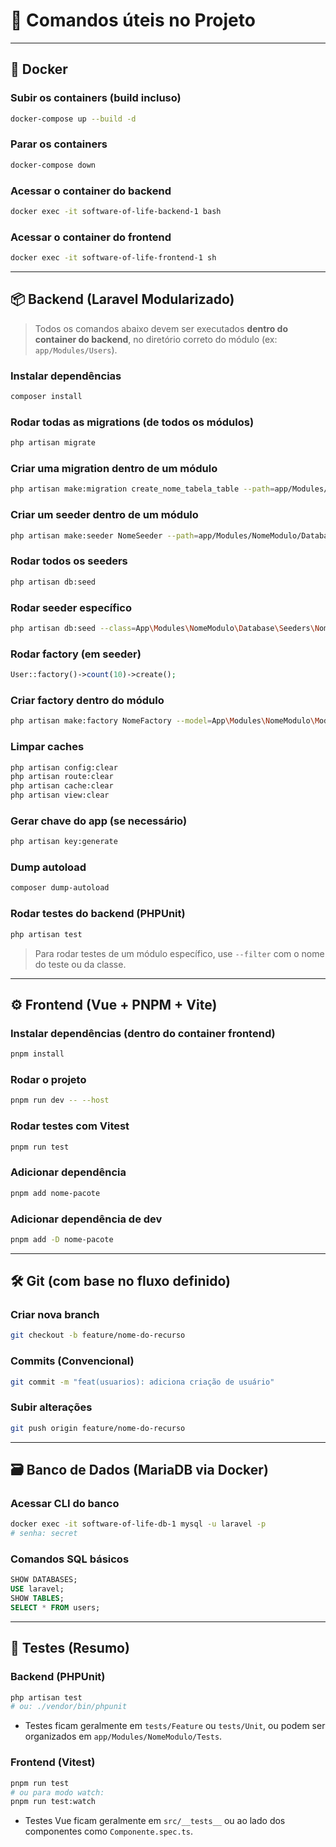 # 🧪 Comandos úteis no Projeto

---

## 🐋 Docker

### Subir os containers (build incluso)
```bash
docker-compose up --build -d
```

### Parar os containers
```bash
docker-compose down
```

### Acessar o container do backend
```bash
docker exec -it software-of-life-backend-1 bash
```

### Acessar o container do frontend
```bash
docker exec -it software-of-life-frontend-1 sh
```

---

## 📦 Backend (Laravel Modularizado)

> Todos os comandos abaixo devem ser executados **dentro do container do backend**, no diretório correto do módulo (ex: `app/Modules/Users`).

### Instalar dependências
```bash
composer install
```

### Rodar todas as migrations (de todos os módulos)
```bash
php artisan migrate
```

### Criar uma migration dentro de um módulo
```bash
php artisan make:migration create_nome_tabela_table --path=app/Modules/NomeModulo/Database/Migrations
```

### Criar um seeder dentro de um módulo
```bash
php artisan make:seeder NomeSeeder --path=app/Modules/NomeModulo/Database/Seeders
```

### Rodar todos os seeders
```bash
php artisan db:seed
```

### Rodar seeder específico
```bash
php artisan db:seed --class=App\Modules\NomeModulo\Database\Seeders\NomeSeeder
```

### Rodar factory (em seeder)
```php
User::factory()->count(10)->create();
```

### Criar factory dentro do módulo
```bash
php artisan make:factory NomeFactory --model=App\Modules\NomeModulo\Models\NomeModel --path=app/Modules/NomeModulo/Database/Factories
```

### Limpar caches
```bash
php artisan config:clear
php artisan route:clear
php artisan cache:clear
php artisan view:clear
```

### Gerar chave do app (se necessário)
```bash
php artisan key:generate
```

### Dump autoload
```bash
composer dump-autoload
```

### Rodar testes do backend (PHPUnit)
```bash
php artisan test
```

> Para rodar testes de um módulo específico, use `--filter` com o nome do teste ou da classe.

---

## ⚙️ Frontend (Vue + PNPM + Vite)

### Instalar dependências (dentro do container frontend)
```bash
pnpm install
```

### Rodar o projeto
```bash
pnpm run dev -- --host
```

### Rodar testes com Vitest
```bash
pnpm run test
```

### Adicionar dependência
```bash
pnpm add nome-pacote
```

### Adicionar dependência de dev
```bash
pnpm add -D nome-pacote
```

---

## 🛠️ Git (com base no fluxo definido)

### Criar nova branch
```bash
git checkout -b feature/nome-do-recurso
```

### Commits (Convencional)
```bash
git commit -m "feat(usuarios): adiciona criação de usuário"
```

### Subir alterações
```bash
git push origin feature/nome-do-recurso
```

---

## 🗃️ Banco de Dados (MariaDB via Docker)

### Acessar CLI do banco
```bash
docker exec -it software-of-life-db-1 mysql -u laravel -p
# senha: secret
```

### Comandos SQL básicos
```sql
SHOW DATABASES;
USE laravel;
SHOW TABLES;
SELECT * FROM users;
```

---

## 🧪 Testes (Resumo)

### Backend (PHPUnit)
```bash
php artisan test
# ou: ./vendor/bin/phpunit
```

- Testes ficam geralmente em `tests/Feature` ou `tests/Unit`, ou podem ser organizados em `app/Modules/NomeModulo/Tests`.

### Frontend (Vitest)
```bash
pnpm run test
# ou para modo watch:
pnpm run test:watch
```

- Testes Vue ficam geralmente em `src/__tests__` ou ao lado dos componentes como `Componente.spec.ts`.
